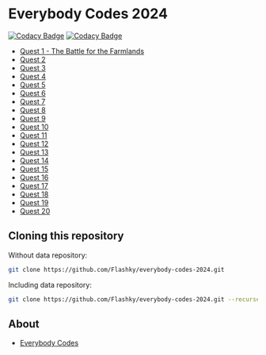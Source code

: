 # Everybody Codes 2024

[![Codacy Badge](https://app.codacy.com/project/badge/Grade/1f7c4838f6df4f7d9b2cb7056d6993bb)](https://app.codacy.com/gh/Flashky/everybody-codes-2024/dashboard?utm_source=gh&utm_medium=referral&utm_content=&utm_campaign=Badge_grade)
[![Codacy Badge](https://app.codacy.com/project/badge/Coverage/1f7c4838f6df4f7d9b2cb7056d6993bb)](https://app.codacy.com/gh/Flashky/everybody-codes-2024/dashboard?utm_source=gh&utm_medium=referral&utm_content=&utm_campaign=Badge_coverage)

- [Quest 1 - The Battle for the Farmlands](https://github.com/Flashky/everybody-codes-2024/tree/master/src/main/java/com/everybodycodes/flashk/day01)
- [Quest 2](https://github.com/Flashky/everybody-codes-2024/tree/master/src/main/java/com/everybodycodes/flashk/day02)
- [Quest 3](https://github.com/Flashky/everybody-codes-2024/tree/master/src/main/java/com/everybodycodes/flashk/day03)
- [Quest 4](https://github.com/Flashky/everybody-codes-2024/tree/master/src/main/java/com/everybodycodes/flashk/day04)
- [Quest 5](https://github.com/Flashky/everybody-codes-2024/tree/master/src/main/java/com/everybodycodes/flashk/day05)
- [Quest 6](https://github.com/Flashky/everybody-codes-2024/tree/master/src/main/java/com/everybodycodes/flashk/day06)
- [Quest 7](https://github.com/Flashky/everybody-codes-2024/tree/master/src/main/java/com/everybodycodes/flashk/day07)
- [Quest 8](https://github.com/Flashky/everybody-codes-2024/tree/master/src/main/java/com/everybodycodes/flashk/day08)
- [Quest 9](https://github.com/Flashky/everybody-codes-2024/tree/master/src/main/java/com/everybodycodes/flashk/day09)
- [Quest 10](https://github.com/Flashky/everybody-codes-2024/tree/master/src/main/java/com/everybodycodes/flashk/day10)
- [Quest 11](https://github.com/Flashky/everybody-codes-2024/tree/master/src/main/java/com/everybodycodes/flashk/day11)
- [Quest 12](https://github.com/Flashky/everybody-codes-2024/tree/master/src/main/java/com/everybodycodes/flashk/day12)
- [Quest 13](https://github.com/Flashky/everybody-codes-2024/tree/master/src/main/java/com/everybodycodes/flashk/day13)
- [Quest 14](https://github.com/Flashky/everybody-codes-2024/tree/master/src/main/java/com/everybodycodes/flashk/day14)
- [Quest 15](https://github.com/Flashky/everybody-codes-2024/tree/master/src/main/java/com/everybodycodes/flashk/day15)
- [Quest 16](https://github.com/Flashky/everybody-codes-2024/tree/master/src/main/java/com/everybodycodes/flashk/day16)
- [Quest 17](https://github.com/Flashky/everybody-codes-2024/tree/master/src/main/java/com/everybodycodes/flashk/day17)
- [Quest 18](https://github.com/Flashky/everybody-codes-2024/tree/master/src/main/java/com/everybodycodes/flashk/day18)
- [Quest 19](https://github.com/Flashky/everybody-codes-2024/tree/master/src/main/java/com/everybodycodes/flashk/day19)
- [Quest 20](https://github.com/Flashky/everybody-codes-2024/tree/master/src/main/java/com/everybodycodes/flashk/day20)

## Cloning this repository

Without data repository:

```bash
git clone https://github.com/Flashky/everybody-codes-2024.git
```

Including data repository:

```bash
git clone https://github.com/Flashky/everybody-codes-2024.git --recurse-submodules
```

## About

- [Everybody Codes](https://everybody.codes/home)
